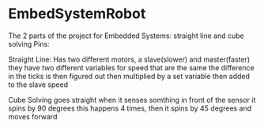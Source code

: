 # EmbedSystemRobot
The 2 parts of the project for Embedded Systems: straight line and cube solving
Pins:


Straight Line:
    Has two different motors, a slave(slower) and master(faster)
    they have two different variables for speed that are the same
    the difference in the ticks is then figured out then multiplied by a set variable then added to the slave speed


Cube Solving
    goes straight
    when it senses somthing in front of the sensor it spins by 90 degrees
    this happens 4 times, then it spins by 45 degrees and moves forward
